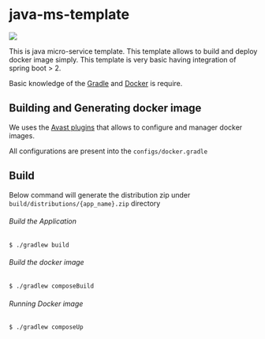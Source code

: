 # java-ms-template

![](https://github.com/zero-templates/java-ms-template/workflows/java-ms-template-ci/badge.svg)

This is java micro-service template. This template allows to build and deploy docker image simply.
This template is very basic having integration of spring boot > 2.

Basic knowledge of the [Gradle](https://gradle.org) and [Docker](https://www.docker.com/) is
require.

## Building and Generating docker image
We uses the [Avast plugins](https://github.com/avast/gradle-docker-compose-plugin) 
that allows to configure and manager docker images.

All configurations are present into the `configs/docker.gradle`

## Build
Below command will generate the distribution zip under `build/distributions/{app_name}.zip` directory

###### Build the Application
~~~~
$ ./gradlew build
~~~~

###### Build the docker image
~~~~
$ ./gradlew composeBuild
~~~~

###### Running Docker image
~~~~
$ ./gradlew composeUp
~~~~